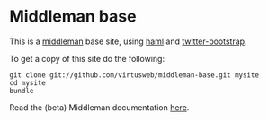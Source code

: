 # Middleman base

This is a [middleman][middleman] base site, using [haml][haml] and [twitter-bootstrap][twitter-bootstrap].

To get a copy of this site do the following:

    git clone git://github.com/virtusweb/middleman-base.git mysite
    cd mysite
    bundle

Read the (beta) Middleman documentation [here][middleman-doc].

[middleman]: https://github.com/middleman/middleman
[middleman-doc]: http://beta.middlemanapp.com/
[haml]: http://haml-lang.com/
[twitter-bootstrap]: http://twitter.github.com/bootstrap/index.html
